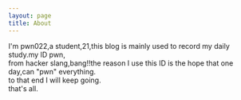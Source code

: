 ```yaml
---
layout: page
title: About
---
```


I'm pwn022,a student,21,this blog is mainly used to record my daily study.my ID pwn,
<br/>from hacker slang,bang!!the reason I use this ID is the hope that one day,can "pwn" everything.
<br/>to that end I will keep going.
<br/>that's all.
